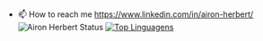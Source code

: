 - 📫 How to reach me https://www.linkedin.com/in/airon-herbert/
![Airon Herbert Status](https://github-readme-stats.vercel.app/api?username=aironherbert&show_icons=true)
[![Top Linguagens](https://github-readme-stats.vercel.app/api/top-langs/?username=aironherbert&layout=compact)](https://github.com/aironherbert/github-readme-stats)
